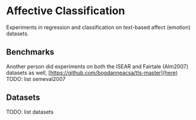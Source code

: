 # Affective Classification

Experiments in regression and classification on text-based affect (emotion) datasets.

## Benchmarks

Another person did experiments on both the ISEAR and Fairtale (Alm2007) datasets as well, [https://github.com/bogdanneacsa/tts-master](here)
TODO: list semeval2007

## Datasets

TODO: list datasets

